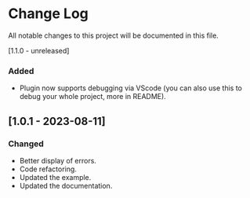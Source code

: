 # Change Log

All notable changes to this project will be documented in this file.

[1.1.0 - unreleased]

### Added

-   Plugin now supports debugging via VScode (you can also use this to debug your whole project, more in README).

## [1.0.1 - 2023-08-11]

### Changed

-   Better display of errors.
-   Code refactoring.
-   Updated the example.
-   Updated the documentation.
